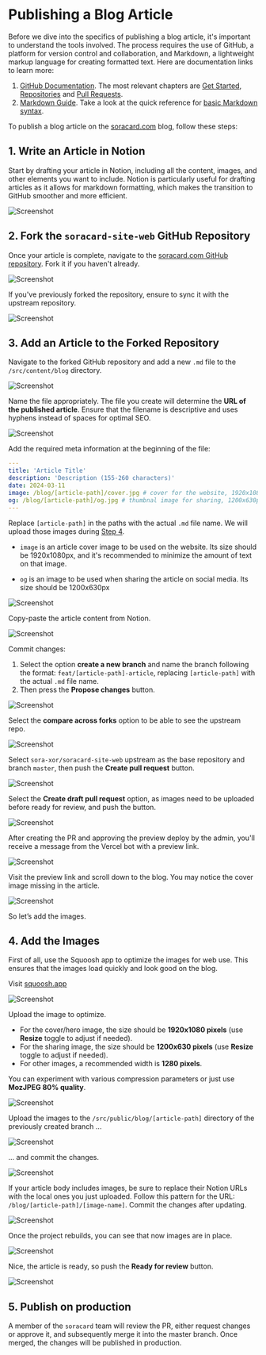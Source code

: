 # Publishing a Blog Article

Before we dive into the specifics of publishing a blog article, it's important to understand the tools involved. The process requires the use of GitHub, a platform for version control and collaboration, and Markdown, a lightweight markup language for creating formatted text. Here are documentation links to learn more:

1. [GitHub Documentation](https://docs.github.com/). The most relevant chapters are [Get Started](https://docs.github.com/en/get-started), [Repositories](https://docs.github.com/en/repositories) and [Pull Requests](https://docs.github.com/en/pull-requests).
2. [Markdown Guide](https://www.markdownguide.org/). Take a look at the quick reference for [basic Markdown syntax](https://www.markdownguide.org/cheat-sheet/#basic-syntax).

To publish a blog article on the [soracard.com](http://soracard.com/) blog, follow these steps:

## 1. Write an Article in Notion

Start by drafting your article in Notion, including all the content, images, and other elements you want to include. Notion is particularly useful for drafting articles as it allows for markdown formatting, which makes the transition to GitHub smoother and more efficient.

![Screenshot](./images/01.jpg)

## 2. Fork the `soracard-site-web` GitHub Repository

Once your article is complete, navigate to the [soracard.com GitHub repository](https://github.com/sora-xor/soracard-site-web). Fork it if you haven't already.

![Screenshot](./images/02.jpg)

If you've previously forked the repository, ensure to sync it with the upstream repository.

![Screenshot](./images/03.jpg)

## 3. Add an Article to the Forked Repository

Navigate to the forked GitHub repository and add a new `.md` file to the `/src/content/blog` directory.

![Screenshot](./images/04.jpg)

Name the file appropriately. The file you create will determine the **URL of the published article**. Ensure that the filename is descriptive and uses hyphens instead of spaces for optimal SEO.

![Screenshot](./images/05.jpg)

Add the required meta information at the beginning of the file:

```yaml
---
title: 'Article Title'
description: 'Description (155-260 characters)'
date: 2024-03-11
image: /blog/[article-path]/cover.jpg # cover for the website, 1920x1080px
og: /blog/[article-path]/og.jpg # thumbnal image for sharing, 1200x630px
---
```

Replace `[article-path]` in the paths with the actual `.md` file name. We will upload those images during [Step 4](#4-add-the-images).

- `image` is an article cover image to be used on the website. Its size should be 1920x1080px, and it's recommended to minimize the amount of text on that image.

- `og` is an image to be used when sharing the article on social media. Its size should be 1200x630px

![Screenshot](./images/06.jpg)

Copy-paste the article content from Notion.

![Screenshot](./images/07.jpg)

Commit changes:

1. Select the option **create a new branch** and name the branch following the format: `feat/[article-path]-article`, replacing `[article-path]` with the actual `.md` file name.
2. Then press the **Propose changes** button.

![Screenshot](./images/08.jpg)

Select the **compare across forks** option to be able to see the upstream repo.

![Screenshot](./images/09.jpg)

Select `sora-xor/soracard-site-web` upstream as the base repository and branch `master`, then push the **Create pull request** button.

![Screenshot](./images/10.jpg)

Select the **Create draft pull request** option, as images need to be uploaded before ready for review, and push the button.

![Screenshot](./images/11.jpg)

After creating the PR and approving the preview deploy by the admin, you'll receive a message from the Vercel bot with a preview link.

![Screenshot](./images/12.jpg)

Visit the preview link and scroll down to the blog. You may notice the cover image missing in the article.

![Screenshot](./images/13.jpg)

So let’s add the images.

## 4. Add the Images

First of all, use the Squoosh app to optimize the images for web use. This ensures that the images load quickly and look good on the blog.

Visit [squoosh.app](https://squoosh.app)

![Screenshot](./images/14.jpg)

Upload the image to optimize.

- For the cover/hero image, the size should be **1920x1080 pixels** (use **Resize** toggle to adjust if needed).
- For the sharing image, the size should be **1200x630 pixels** (use **Resize** toggle to adjust if needed).
- For other images, a recommended width is **1280 pixels**.

You can experiment with various compression parameters or just use **MozJPEG 80% quality**.

![Screenshot](./images/15.jpg)

Upload the images to the `/src/public/blog/[article-path]` directory of the previously created branch ...

![Screenshot](./images/16.jpg)

... and commit the changes.

![Screenshot](./images/17.jpg)

If your article body includes images, be sure to replace their Notion URLs with the local ones you just uploaded. Follow this pattern for the URL: `/blog/[article-path]/[image-name]`. Commit the changes after updating.

![Screenshot](./images/18.jpg)

Once the project rebuilds, you can see that now images are in place.

![Screenshot](./images/19.jpg)

Nice, the article is ready, so push the **Ready for review** button.

![Screenshot](./images/20.jpg)

## 5. Publish on production

A member of the `soracard` team will review the PR, either request changes or approve it, and subsequently merge it into the master branch. Once merged, the changes will be published in production.
